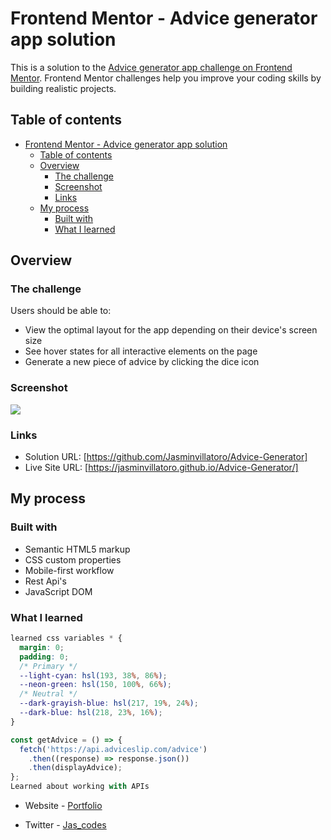 # Frontend Mentor - Advice generator app solution

This is a solution to the [Advice generator app challenge on Frontend Mentor](https://www.frontendmentor.io/challenges/advice-generator-app-QdUG-13db). Frontend Mentor challenges help you improve your coding skills by building realistic projects.

## Table of contents

- [Frontend Mentor - Advice generator app solution](#frontend-mentor---advice-generator-app-solution)
  - [Table of contents](#table-of-contents)
  - [Overview](#overview)
    - [The challenge](#the-challenge)
    - [Screenshot](#screenshot)
    - [Links](#links)
  - [My process](#my-process)
    - [Built with](#built-with)
    - [What I learned](#what-i-learned)

## Overview

### The challenge

Users should be able to:

- View the optimal layout for the app depending on their device's screen size
- See hover states for all interactive elements on the page
- Generate a new piece of advice by clicking the dice icon

### Screenshot

![](./images/myprojectimage.png)

### Links

- Solution URL: [https://github.com/Jasminvillatoro/Advice-Generator]
- Live Site URL: [https://jasminvillatoro.github.io/Advice-Generator/]

## My process

### Built with

- Semantic HTML5 markup
- CSS custom properties
- Mobile-first workflow
- Rest Api's
- JavaScript DOM

### What I learned

```css
learned css variables * {
  margin: 0;
  padding: 0;
  /* Primary */
  --light-cyan: hsl(193, 38%, 86%);
  --neon-green: hsl(150, 100%, 66%);
  /* Neutral */
  --dark-grayish-blue: hsl(217, 19%, 24%);
  --dark-blue: hsl(218, 23%, 16%);
}
```

```js
const getAdvice = () => {
  fetch('https://api.adviceslip.com/advice')
    .then((response) => response.json())
    .then(displayAdvice);
};
Learned about working with APIs
```

- Website - [Portfolio](https://www.jasminvillatoroportfolio.com/)

- Twitter - [Jas_codes](https://www.twitter.com/Jas_codes)
